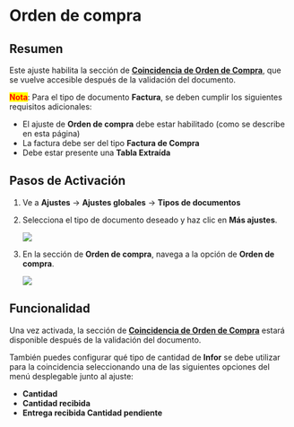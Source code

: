 # Orden de compra

## Resumen

Este ajuste habilita la sección de [**Coincidencia de Orden de Compra**](../../../../../../end-user-and-partner-section/end-user-section/purchase-order-matching/), que se vuelve accesible después de la validación del documento.

<mark style="color:red;">**Nota**</mark>: Para el tipo de documento **Factura**, se deben cumplir los siguientes requisitos adicionales:

* El ajuste de **Orden de compra** debe estar habilitado (como se describe en esta página)
* La factura debe ser del tipo **Factura de Compra**
* Debe estar presente una **Tabla Extraída**

## Pasos de Activación <a href="#activation-steps" id="activation-steps"></a>

1. Ve a **Ajustes** -> **Ajustes globales** -> **Tipos de documentos**
2.  Selecciona el tipo de documento deseado y haz clic en **Más ajustes**.

    ![](https://docs.docbits.com/~gitbook/image?url=https%3A%2F%2F578966019-files.gitbook.io%2F%7E%2Ffiles%2Fv0%2Fb%2Fgitbook-x-prod.appspot.com%2Fo%2Fspaces%252FT2n2w4uDCJvv7CJ5zrdk%252Fuploads%252FZSKdVhneopjjzzIBnbax%252Fpo_settings_1.png%3Falt%3Dmedia%26token%3Dab57e25e-9c6a-4273-b21b-ae328579839c\&width=768\&dpr=4\&quality=100\&sign=29a04f7d\&sv=2)
3.  En la sección de **Orden de compra**, navega a la opción de **Orden de compra**.

    ![](https://docs.docbits.com/~gitbook/image?url=https%3A%2F%2F578966019-files.gitbook.io%2F%7E%2Ffiles%2Fv0%2Fb%2Fgitbook-x-prod.appspot.com%2Fo%2Fspaces%252FT2n2w4uDCJvv7CJ5zrdk%252Fuploads%252FAjk74xmxuvvEjZbD7gHz%252Fpo_settings_po.png%3Falt%3Dmedia%26token%3De78c7cf4-30db-4129-b5ca-bc52ee2ce7b4\&width=768\&dpr=4\&quality=100\&sign=da33746e\&sv=2)

## **Funcionalidad**

Una vez activada, la sección de [**Coincidencia de Orden de Compra**](../../../../../../end-user-and-partner-section/end-user-section/purchase-order-matching/) estará disponible después de la validación del documento.

También puedes configurar qué tipo de cantidad de **Infor** se debe utilizar para la coincidencia seleccionando una de las siguientes opciones del menú desplegable junto al ajuste:

* **Cantidad**
* **Cantidad recibida**
* **Entrega recibida Cantidad pendiente**
